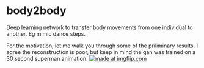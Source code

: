 # body2body
Deep learning network to transfer body movements from one individual to another. Eg mimic dance steps. 

For the motivation, let me walk you through some of the priliminary results. I agree the reconstruction is poor, but keep in mind the gan was trained on a 30 second superman animation. 
<a href="https://imgflip.com/gif/223qo6"><img src="https://i.imgflip.com/223qo6.gif" title="made at imgflip.com"/></a>
